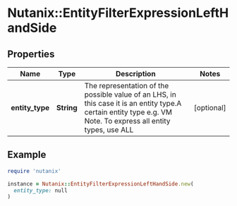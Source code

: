 # Nutanix::EntityFilterExpressionLeftHandSide

## Properties

| Name | Type | Description | Notes |
| ---- | ---- | ----------- | ----- |
| **entity_type** | **String** | The representation of the possible value of an LHS, in this case it is an entity type.A certain entity type e.g. VM Note. To express all entity types, use ALL  | [optional] |

## Example

```ruby
require 'nutanix'

instance = Nutanix::EntityFilterExpressionLeftHandSide.new(
  entity_type: null
)
```

